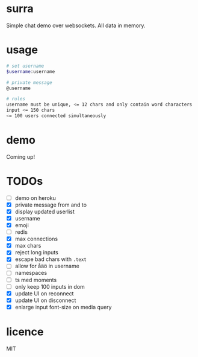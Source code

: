 # surra
Simple chat demo over websockets. All data in memory.

# usage
```bash
# set username
$username:username

# private message
@username

# rules
username must be unique, <= 12 chars and only contain word characters
input <= 150 chars
<= 100 users connected simultaneously
```

# demo
Coming up!

# TODOs
- [ ] demo on heroku
- [x] private message from and to
- [x] display updated userlist
- [x] username
- [x] emoji
- [ ] redis
- [x] max connections
- [x] max chars
- [x] reject long inputs
- [x] escape bad chars with `.text`
- [ ] allow for åäö in username
- [ ] namespaces
- [ ] ts med moments
- [ ] only keep 100 inputs in dom
- [x] update UI on reconnect
- [x] update UI on disconnect
- [x] enlarge input font-size on media query

# licence
MIT